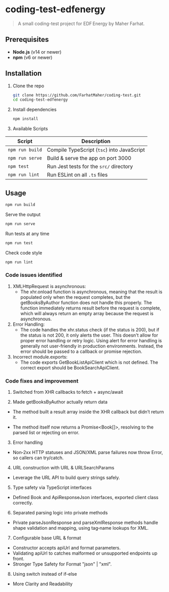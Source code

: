 # coding-test-edfenergy

> A small coding-test project for EDF Energy by Maher Farhat.

## Prerequisites

- **Node.js** (v14 or newer)
- **npm** (v6 or newer)

## Installation

1. Clone the repo

   ```bash
   git clone https://github.com/FarhatMaher/coding-test.git
   cd coding-test-edfenergy
   ```

2. Install dependencies

   ```bash
   npm install
   ```

3. Available Scripts

| Script          | Description                                |
| --------------- | ------------------------------------------ |
| `npm run build` | Compile TypeScript (`tsc`) into JavaScript |
| `npm run serve` | Build & serve the app on port 3000         |
| `npm test`      | Run Jest tests for the `src/` directory    |
| `npm run lint`  | Run ESLint on all `.ts` files              |

## Usage

```bash
npm run build
```

Serve the output

```bash
npm run serve
```

Run tests at any time

```bash
npm run test
```

Check code style

```bash
npm run lint
```

### Code issues identified

1. XMLHttpRequest is asynchronous:
   - The xhr.onload function is asynchronous, meaning that the result is populated only when the request completes, but the getBooksByAuthor function does not handle this properly. The function immediately returns result before the request is complete, which will always return an empty array because the request is asynchronous.
2. Error Handling:
   - The code handles the xhr.status check (if the status is 200), but if the status is not 200, it only alerts the user. This doesn't allow for proper error handling or retry logic. Using alert for error handling is generally not user-friendly in production environments. Instead, the error should be passed to a callback or promise rejection.
3. Incorrect module.exports:
   - The code exports GetBookListApiClient which is not defined. The correct export should be BookSearchApiClient.

### Code fixes and improvement

1. Switched from XHR callbacks to fetch + async/await

2. Made getBooksByAuthor actually return data

- The method built a result array inside the XHR callback but didn’t return it.

- The method itself now returns a Promise<Book[]>, resolving to the parsed list or rejecting on error.

3. Error handling

- Non‑2xx HTTP statuses and JSON/XML parse failures now throw Error, so callers can try/catch.

4. URL construction with URL & URLSearchParams

- Leverage the URL API to build query strings safely.

5. Type safety via TypeScript interfaces

- Defined Book and ApiResponseJson interfaces, exported client class correctly.

6. Separated parsing logic into private methods

- Private parseJsonResponse and parseXmlResponse methods handle shape validation and mapping, using tag‑name lookups for XML.

7. Configurable base URL & format

- Constructor accepts apiUrl and format parameters.
- Validating apiUrl to catches malformed or unsupported endpoints up front.
- Stronger Type Safety for Format "json" | "xml".

8. Using switch instead of if-else

- More Clarity and Readability
